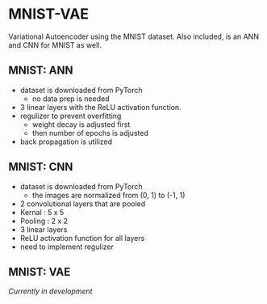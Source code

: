 # MNIST-VAE
Variational Autoencoder using the MNIST dataset. Also included, is an ANN and CNN for MNIST as well.


## MNIST: ANN ##
* dataset is downloaded from PyTorch
  * no data prep is needed
* 3 linear layers with the ReLU activation function. 
* regulizer to prevent overfitting
  * weight decay is adjusted first
  * then number of epochs is adjusted
* back propagation is utilized 


## MNIST: CNN ##
* dataset is downloaded from PyTorch
  * the images are normalized from (0, 1) to (-1, 1)
* 2 convolutional layers that are pooled
* Kernal : 5 x 5
* Pooling : 2 x 2
* 3 linear layers
* ReLU activation function for all layers
* need to implement regulizer

## MNIST: VAE ##
*Currently in development*

